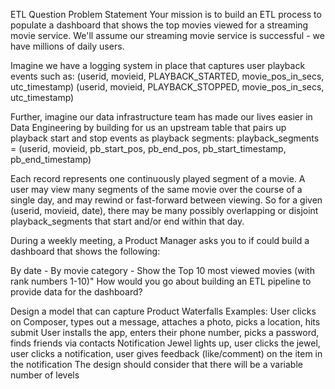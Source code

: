 ETL Question
Problem Statement
Your mission is to build an ETL process to populate a dashboard that shows the top movies viewed for a streaming movie service. We'll assume our streaming movie service is successful - we have millions of daily users.

Imagine we have a logging system in place that captures user playback events such as:
(userid, movieid, PLAYBACK_STARTED, movie_pos_in_secs, utc_timestamp)
(userid, movieid, PLAYBACK_STOPPED, movie_pos_in_secs, utc_timestamp)

Further, imagine our data infrastructure team has made our lives easier in Data Engineering by building for us an upstream table that pairs up playback start and stop events as playback segments:
playback_segments = (userid, movieid, pb_start_pos, pb_end_pos, pb_start_timestamp, pb_end_timestamp)

Each record represents one continuously played segment of a movie. A user may view many segments of the same movie over the course of a single day, and may rewind or fast-forward between viewing. So for a given (userid, movieid, date), there may be many possibly overlapping or disjoint playback_segments that start and/or end within that day.

During a weekly meeting, a Product Manager asks you to if could build a dashboard that shows the following:

By date - By movie category - Show the Top 10 most viewed movies (with rank numbers 1-10)"
How would you go about building an ETL pipeline to provide data for the dashboard?

Design a model that can capture Product Waterfalls
Examples:
User clicks on Composer, types out a message, attaches a photo, picks a location, hits submit
User installs the app, enters their phone number, picks a password, finds friends via contacts
Notification Jewel lights up, user clicks the jewel, user clicks a notification, user gives feedback (like/comment) on the item in the notification
The design should consider that there will be a variable number of levels